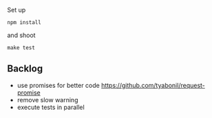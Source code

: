
Set up

    npm install

and shoot

    make test


## Backlog

* use promises for better code https://github.com/tyabonil/request-promise
* remove slow warning
* execute tests in parallel

